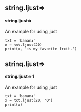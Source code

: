 ## string.ljust=>
#### string.ljust=>
An example for using ljust
```
txt = 'banana'
x = txt.ljust(20)
print(x, 'is my favorite fruit.')
```

## string.ljust=>
#### string.ljust=> 1
An example for using ljust
```
txt = 'banana'
x = txt.ljust(20, 'O')
print(x)
```
